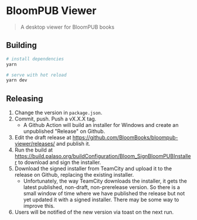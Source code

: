 # BloomPUB Viewer

> A desktop viewer for BloomPUB books

## Building

```bash
# install dependencies
yarn

# serve with hot reload
yarn dev
```

## Releasing

1. Change the version in `package.json`.
1. Commit, push. Push a vX.X.X tag.
   - A Github Action will build an installer for Windows and create an unpublished "Release" on Github.
1. Edit the draft release at https://github.com/BloomBooks/bloompub-viewer/releases/ and publish it.
1. Run the build at https://build.palaso.org/buildConfiguration/Bloom_SignBloomPUBInstaller to download and sign the installer.
1. Download the signed installer from TeamCity and upload it to the release on Github, replacing the existing installer.
   - Unfortunately, the way TeamCity downloads the installer, it gets the latest published, non-draft, non-prerelease version. So there is a small window of time where we have published the release but not yet updated it with a signed installer. There may be some way to improve this.
1. Users will be notified of the new version via toast on the next run.
